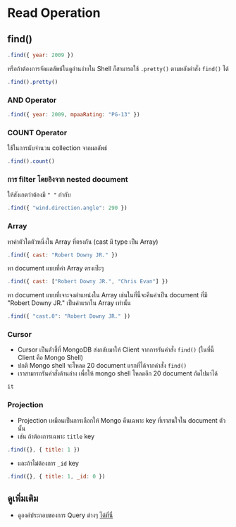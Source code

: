 
# Read Operation


## find()

```js
.find({ year: 2009 })
```

หรือถ้าต้องการจัดผลลัพธ์ในดูอ่านง่ายใน Shell ก็สามารถใช้ `.pretty()` ตามหลังคำสั่ง `find()` ได้

```js
.find().pretty()
```

### AND Operator

```js
.find({ year: 2009, mpaaRating: "PG-13" })
```


### COUNT Operator

ใช้ในการนับจำนวน collection จากผลลัพธ์

```js
.find().count()
```

### การ filter โดยอิงจาก nested document

ให้สังเกตว่าต้องมี `" "` กำกับ

```js
.find({ "wind.direction.angle": 290 })
```

### Array 

หาค่าตัวใดตัวหนึ่งใน Array ที่ตรงกัน (cast มี type เป็น Array)

```js
.find({ cast: "Robert Downy JR." })
```

หา document แบบที่ค่า Array ตรงเป๊ะๆ 

```js
.find({ cast: ["Robert Downy JR.", "Chris Evan"] })
```

หา document แบบที่เจาะจงตำแหน่งใน Array เช่นในที่นี้จะคืนค่าเป็น document ที่มี "Robert Downy JR." เป็นค่าแรกใน Array เท่านั้น 

```js
.find({ "cast.0": "Robert Downy JR." })
```

### Cursor

- Cursor เป็นตัวชี้ที่ MongoDB ส่งกลับมาให้ Client จากการรันคำสั่ง `find()` (ในที่นี้ Client คือ Mongo Shell) 
- ปกติ Mongo shell จะโหลด 20 document แรกที่ได้จากคำสั่ง `find()`
- เราสามารถรันคำสั่งด้านล่าง เพื่อให้ mongo shell โหลดอีก 20 document ถัดไปมาได้

```bash
it
```

### Projection

- Projection เหมือนเป็นการเลือกให้ Mongo คืนเฉพาะ key ที่เราสนใจใน document ตัวนั้น
- เช่น ถ้าต้องการเฉพาะ `title` key

```js
.find({}, { title: 1 })
```

- และถ้าไม่ต้องการ `_id` key

```js
.find({}, { title: 1, _id: 0 })
```

## ดูเพิ่มเติม

- ดูองค์ประกอบของการ Query ต่างๆ [ได้ที่นี่](https://docs.mongodb.com/manual/reference/operator/query/)

